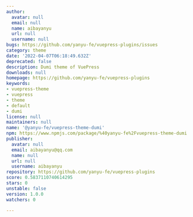 ```yaml
---
author:
  avatar: null
  email: null
  name: aibayanyu
  url: null
  username: null
bugs: https://github.com/yanyu-fe/vuepress-plugins/issues
category: theme
date: '2022-04-07T06:18:49.632Z'
deprecated: false
description: Dumi theme of VuePress
downloads: null
homepage: https://github.com/yanyu-fe/vuepress-plugins
keywords:
- vuepress-theme
- vuepress
- theme
- default
- dumi
license: null
maintainers: null
name: '@yanyu-fe/vuepress-theme-dumi'
npm: https://www.npmjs.com/package/%40yanyu-fe%2Fvuepress-theme-dumi
publisher:
  avatar: null
  email: aibayanyu@qq.com
  name: null
  url: null
  username: aibayanyu
repository: https://github.com/yanyu-fe/vuepress-plugins
score: 0.5837110740614295
stars: 0
unstable: false
version: 1.0.0
watchers: 0

---
```


